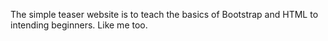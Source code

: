 The simple teaser website is to teach the basics of Bootstrap and HTML to intending beginners. Like me too.
